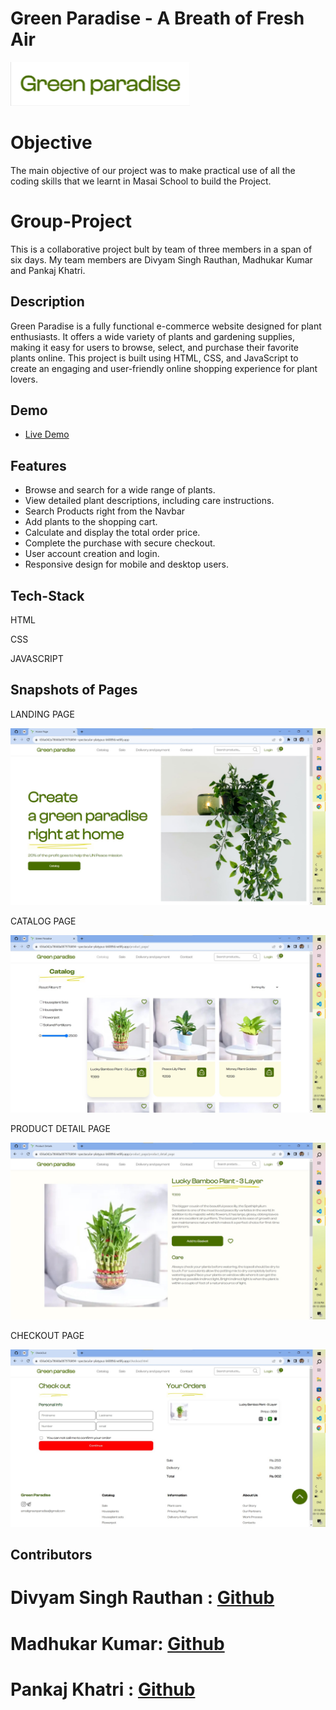 # Green Paradise - A Breath of Fresh Air

![Green Paradise Logo](./Images/logo_green_heaven.png)


# Objective
The main objective of our project was to make practical use of all the coding skills that we learnt in Masai School to build the Project.

# Group-Project
This is a collaborative project bult by team of three members in a span of six days. My team members are Divyam Singh Rauthan, Madhukar Kumar and Pankaj Khatri.

<!-- ## Table of Contents

1. [Description](#description)
2. [Demo](#demo)
3. [Features](#features)
4. [Screenshots](#screenshots)
5. [Contributors](#authors) -->

## Description

Green Paradise is a fully functional e-commerce website designed for plant enthusiasts. It offers a wide variety of plants and gardening supplies, making it easy for users to browse, select, and purchase their favorite plants online. This project is built using HTML, CSS, and JavaScript to create an engaging and user-friendly online shopping experience for plant lovers.

## Demo

- [Live Demo](https://656a042a78668a08797fd494--spectacular-platypus-b6089d.netlify.app/)
## Features

- Browse and search for a wide range of plants.
- View detailed plant descriptions, including care instructions.
- Search Products right from the Navbar
- Add plants to the shopping cart.
- Calculate and display the total order price.
- Complete the purchase with secure checkout.
- User account creation and login.
- Responsive design for mobile and desktop users.

## Tech-Stack
HTML

CSS

JAVASCRIPT

## Snapshots of Pages

 LANDING PAGE

 ![image](./Images/readmeImg1.jpg)
 
 CATALOG PAGE
 
 ![image](./Images/readmeImg2.jpg)
 
 PRODUCT DETAIL PAGE
 
 ![image](./Images/readmeImg3.jpg)
 
 CHECKOUT PAGE
 
 ![image](./Images/readmeImg4.jpg)

## Contributors

# Divyam Singh Rauthan : [Github](https://github.com/DivYam062)
# Madhukar Kumar: [Github](https://github.com/madhukarkr2468)
# Pankaj Khatri : [Github](https://github.com/MrPK4699)
